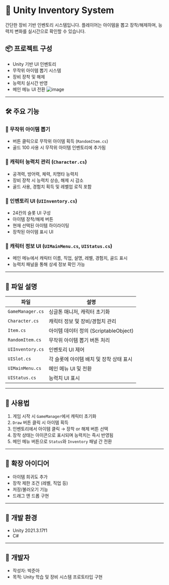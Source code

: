 # 🧳 Unity Inventory System

간단한 장비 기반 인벤토리 시스템입니다. 플레이어는 아이템을 뽑고 장착/해제하며, 능력치 변화를 실시간으로 확인할 수 있습니다.

## 📦 프로젝트 구성

- Unity 기반 UI 인벤토리
- 무작위 아이템 뽑기 시스템
- 장비 장착 및 해제
- 능력치 실시간 반영
- 메인 메뉴 UI 전환
![image](https://github.com/user-attachments/assets/ab1d5837-5639-453e-8c45-ae49a18ba609)

---

## 🛠 주요 기능

### 🎲 무작위 아이템 뽑기
- 버튼 클릭으로 무작위 아이템 획득 (`RandomItem.cs`)
- 골드 100 사용 시 무작위 아이템 인벤토리에 추가됨

### 🧍 캐릭터 능력치 관리 (`Character.cs`)
- 공격력, 방어력, 체력, 치명타 능력치
- 장비 장착 시 능력치 상승, 해제 시 감소
- 골드 사용, 경험치 획득 및 레벨업 로직 포함

### 🎒 인벤토리 UI (`UIInventory.cs`)
- 24칸의 슬롯 UI 구성
- 아이템 장착/해제 버튼
- 현재 선택된 아이템 하이라이팅
- 장착된 아이템 표시 UI

### 👤 캐릭터 정보 UI (`UIMainMenu.cs`, `UIStatus.cs`)
- 메인 메뉴에서 캐릭터 이름, 직업, 설명, 레벨, 경험치, 골드 표시
- 능력치 패널을 통해 상세 정보 확인 가능

---

## 🧩 파일 설명

| 파일 | 설명 |
|------|------|
| `GameManager.cs` | 싱글톤 매니저, 캐릭터 초기화 |
| `Character.cs` | 캐릭터 정보 및 장비/경험치 관리 |
| `Item.cs` | 아이템 데이터 정의 (ScriptableObject) |
| `RandomItem.cs` | 무작위 아이템 뽑기 버튼 처리 |
| `UIInventory.cs` | 인벤토리 UI 제어 |
| `UISlot.cs` | 각 슬롯에 아이템 배치 및 장착 상태 표시 |
| `UIMainMenu.cs` | 메인 메뉴 UI 및 전환 |
| `UIStatus.cs` | 능력치 UI 표시 |

---

## 📌 사용법

1. 게임 시작 시 `GameManager`에서 캐릭터 초기화
2. `Draw` 버튼 클릭 시 아이템 획득
3. 인벤토리에서 아이템 클릭 → 장착 or 해제 버튼 선택
4. 장착 상태는 아이콘으로 표시되며 능력치는 즉시 반영됨
5. 메인 메뉴 버튼으로 `Status`와 `Inventory` 패널 간 전환

---

## 🎨 확장 아이디어

- 아이템 희귀도 추가
- 장착 제한 조건 (레벨, 직업 등)
- 저장/불러오기 기능
- 드래그 앤 드롭 구현

---

## 🔧 개발 환경

- Unity 2021.3.17f1
- C#

---

## 👤 개발자

- 작성자: 박준아
- 목적: Unity 학습 및 장비 시스템 프로토타입 구현
